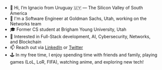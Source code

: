 - 👋 Hi, I’m Ignacio from Uruguay 🇺🇾 — The Silicon Valley of South America  
- 💼 I'm a Software Engineer at Goldman Sachs, Utah, working on the Networks team  
- 🎓 Former CS student at Brigham Young University, Utah  
- 👀 Interested in Full-Stack development, AI, Cybersecurity, Networks, and Blockchain
- 📫 Reach out via [LinkedIn](https://www.linkedin.com/in/ignacio-almeida/) or [Twitter](https://twitter.com/IgnacioRdeAlme3)  
- 🕹 In my free time, I enjoy spending time with friends and family, playing games (LoL, LoR, FIFA), watching anime, and exploring new tech!

<!---
IgnacioAlmeida/IgnacioAlmeida is a ✨ special ✨ repository because its `README.md` (this file) appears on your GitHub profile.
You can click the Preview link to take a look at your changes.
--->
